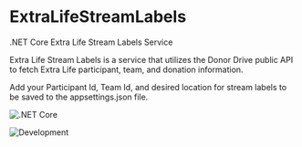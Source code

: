 # ExtraLifeStreamLabels
.NET Core Extra Life Stream Labels Service

Extra Life Stream Labels is a service that utilizes the Donor Drive public API to fetch Extra Life participant, team, and donation information.

Add your Participant Id, Team Id, and desired location for stream labels to be saved to the appsettings.json file.



![.NET Core](https://github.com/WireJunky-Solutions/ExtraLifeStreamLabels/workflows/.NET%20Core/badge.svg?branch=master)

![Development](https://github.com/WireJunky-Solutions/ExtraLifeStreamLabels/workflows/Development/badge.svg?branch=develop)
